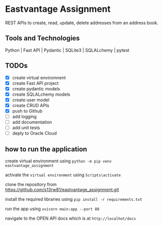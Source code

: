 # Eastvantage Assignment

REST APIs to create, read, update, delete addresses from an address book.

## Tools and Technologies

Python | Fast API | Pydantic | SQLite3 | SQLALchemy | pytest


## TODOs
- [X] create virtual enviromnent
- [X] create Fast API project
- [X] create pydantic models
- [X] create SQLALchemy models
- [X] create user model
- [X] create CRUD APIs
- [X] push to Github
- [ ] add logging
- [ ] add documentation
- [ ] add unit tests
- [ ] deply to Oracle Cloud

## how to run the application
create virtual environment using `python -m pip venv eastvantage_assignment`

activate the `virtual environment` using `Scripts\activate`

clone the repository from https://github.com/s13rw81/eastvantage_assignment.git

install the required libraries using `pip install -r requirements.txt`

run the app using `uvicorn main:app --port 80`

navigate to the OPEN API docs which is at `http://localhot/docs`
